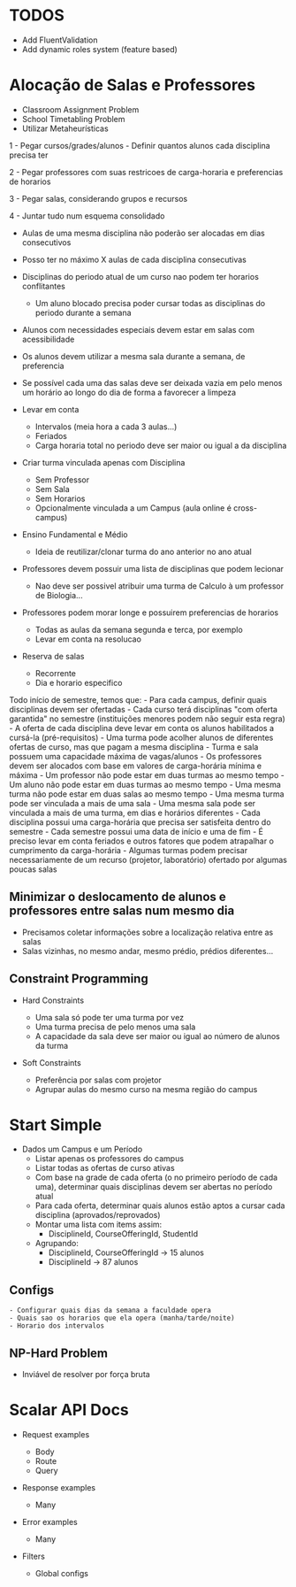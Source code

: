 # TODOS

- Add FluentValidation
- Add dynamic roles system (feature based)



# Alocação de Salas e Professores

- Classroom Assignment Problem
- School Timetabling Problem
- Utilizar Metaheurísticas

1 - Pegar cursos/grades/alunos
    - Definir quantos alunos cada disciplina precisa ter

2 - Pegar professores com suas restricoes de carga-horaria e preferencias de horarios

3 - Pegar salas, considerando grupos e recursos

4 - Juntar tudo num esquema consolidado

- Aulas de uma mesma disciplina não poderão ser alocadas em dias consecutivos
- Posso ter no máximo X aulas de cada disciplina consecutivas
- Disciplinas do periodo atual de um curso nao podem ter horarios conflitantes
    - Um aluno blocado precisa poder cursar todas as disciplinas do periodo durante a semana

- Alunos com necessidades especiais devem estar em salas com acessibilidade
- Os alunos devem utilizar a mesma sala durante a semana, de preferencia
- Se possível cada uma das salas deve ser deixada vazia em pelo menos um horário ao longo do dia de forma a favorecer a limpeza

- Levar em conta
    - Intervalos (meia hora a cada 3 aulas...)
    - Feriados
    - Carga horaria total no periodo deve ser maior ou igual a da disciplina

- Criar turma vinculada apenas com Disciplina
    - Sem Professor
    - Sem Sala
    - Sem Horarios
    - Opcionalmente vinculada a um Campus (aula online é cross-campus)

- Ensino Fundamental e Médio
    - Ideia de reutilizar/clonar turma do ano anterior no ano atual

- Professores devem possuir uma lista de disciplinas que podem lecionar
    - Nao deve ser possivel atribuir uma turma de Calculo à um professor de Biologia...

- Professores podem morar longe e possuirem preferencias de horarios
    - Todas as aulas da semana segunda e terca, por exemplo
    - Levar em conta na resolucao

- Reserva de salas
    - Recorrente
    - Dia e horario especifico

Todo início de semestre, temos que:
    - Para cada campus, definir quais disciplinas devem ser ofertadas
    - Cada curso terá disciplinas "com oferta garantida" no semestre (instituições menores podem não seguir esta regra)
    - A oferta de cada disciplina deve levar em conta os alunos habilitados a cursá-la (pré-requisitos)
    - Uma turma pode acolher alunos de diferentes ofertas de curso, mas que pagam a mesma disciplina
    - Turma e sala possuem uma capacidade máxima de vagas/alunos
    - Os professores devem ser alocados com base em valores de carga-horária mínima e máxima
    - Um professor não pode estar em duas turmas ao mesmo tempo
    - Um aluno não pode estar em duas turmas ao mesmo tempo
    - Uma mesma turma não pode estar em duas salas ao mesmo tempo
    - Uma mesma turma pode ser vinculada a mais de uma sala
    - Uma mesma sala pode ser vinculada a mais de uma turma, em dias e horários diferentes
    - Cada disciplina possui uma carga-horária que precisa ser satisfeita dentro do semestre
    - Cada semestre possui uma data de início e uma de fim
    - É preciso levar em conta feriados e outros fatores que podem atrapalhar o cumprimento da carga-horária
    - Algumas turmas podem precisar necessariamente de um recurso (projetor, laboratório) ofertado por algumas poucas salas 

## Minimizar o deslocamento de alunos e professores entre salas num mesmo dia

- Precisamos coletar informações sobre a localização relativa entre as salas
- Salas vizinhas, no mesmo andar, mesmo prédio, prédios diferentes...

## Constraint Programming

- Hard Constraints
    - Uma sala só pode ter uma turma por vez
    - Uma turma precisa de pelo menos uma sala
    - A capacidade da sala deve ser maior ou igual ao número de alunos da turma

- Soft Constraints
    - Preferência por salas com projetor
    - Agrupar aulas do mesmo curso na mesma região do campus

# Start Simple

- Dados um Campus e um Período
    - Listar apenas os professores do campus
    - Listar todas as ofertas de curso ativas
    - Com base na grade de cada oferta (o no primeiro período de cada uma), determinar quais disciplinas devem ser abertas no período atual
    - Para cada oferta, determinar quais alunos estão aptos a cursar cada disciplina (aprovados/reprovados)
    - Montar uma lista com items assim:
        - DisciplineId, CourseOfferingId, StudentId
    - Agrupando:
        - DisciplineId, CourseOfferingId -> 15 alunos
        - DisciplineId -> 87 alunos

## Configs
    - Configurar quais dias da semana a faculdade opera
    - Quais sao os horarios que ela opera (manha/tarde/noite)
    - Horario dos intervalos







## NP-Hard Problem

- Inviável de resolver por força bruta



# Scalar API Docs

- Request examples
    - Body
    - Route
    - Query

- Response examples
    - Many

- Error examples
    - Many

- Filters
    - Global configs
